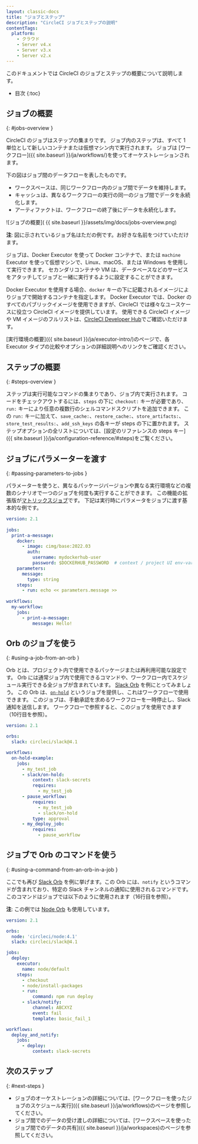 ```yaml
---
layout: classic-docs
title: "ジョブとステップ"
description: "CircleCI ジョブとステップの説明"
contentTags:
  platform:
    - クラウド
    - Server v4.x
    - Server v3.x
    - Server v2.x
---
```


このドキュメントでは CircleCI のジョブとステップの概要について説明します。

* 目次
{:toc}

## ジョブの概要
{: #jobs-overview }

CircleCI のジョブはステップの集まりです。 ジョブ内のステップは、すべて 1 単位として新しいコンテナまたは仮想マシン内で実行されます。 ジョブは [ワークフロー]({{ site.baseurl }}/ja/workflows/)を使ってオーケストレーションされます。

下の図はジョブ間のデータフローを表したものです。
* ワークスペースは、同じワークフロー内のジョブ間でデータを維持します。
* キャッシュは、異なるワークフローの実行の同一のジョブ間でデータを永続化します。
* アーティファクトは、ワークフローの終了後にデータを永続化します。

![ジョブの概要]( {{ site.baseurl }}/assets/img/docs/jobs-overview.png)

**注**: 図に示されているジョブ名はただの例です。お好きな名前をつけていただけます。

ジョブは、Docker Executor を使って Docker コンテナで、または `machine` Executor を使って仮想マシンで、Linux、macOS、または Windows を使用して実行できます。 セカンダリコンテナや VM は、データベースなどのサービスをアタッチしてジョブと一緒に実行するように設定することができます。

Docker Executor を使用する場合、`docker` キーの下に記載されるイメージによりジョブで開始するコンテナを指定します。 Docker Executor では、Docker のすべてのパブリックイメージを使用できますが、CircleCI では様々なユースケースに役立つ CircleCI イメージを提供しています。 使用できる CircleCI イメージや VM イメージのフルリストは、[CircleCI Developer Hub](https://circleci.com/developer/images)でご確認いただけます。

[実行環境の概要]({{ site.baseurl }}/ja/executor-intro/)のページで、各 Executor タイプの比較やオプションの詳細説明へのリンクをご確認ください。

## ステップの概要
{: #steps-overview }

ステップは実行可能なコマンドの集まりであり、ジョブ内で実行されます。 コードをチェックアウトするには、`steps` の下に `checkout:` キーが必要であり、`run:` キーにより任意の複数行のシェルコマンドスクリプトを追加できます。  この `run:` キーに加えて、`save_cache:`、`restore_cache:`、`store_artifacts:`、`store_test_results:`、`add_ssh_keys` の各キーが steps の下に置かれます。 ステップオプションの全リストについては、[設定のリファレンスの steps キー]({{ site.baseurl }}/ja/configuration-reference/#steps)をご覧ください。

## ジョブにパラメーターを渡す
{: #passing-parameters-to-jobs }

パラメーターを使うと、異なるパッケージバージョンや異なる実行環境などの複数のシナリオで一つのジョブを何度も実行することができます。 この機能の拡張版が[マトリックスジョブ]({{site.baseurl}}/ja/configuration-reference/#matrix-requires-version-21)です。 下記は実行時にパラメータをジョブに渡す基本的な例です。

```yml
version: 2.1
​
jobs:
  print-a-message:
    docker:
      - image: cimg/base:2022.03
        auth:
          username: mydockerhub-user
          password: $DOCKERHUB_PASSWORD  # context / project UI env-var reference
    parameters:
      message:
        type: string
    steps:
      - run: echo << parameters.message >>
​
workflows:
  my-workflow:
    jobs:
      - print-a-message:
          message: Hello!
```

## Orb のジョブを使う
{: #using-a-job-from-an-orb }

Orb とは、プロジェクト内で使用できるパッケージまたは再利用可能な設定です。 Orb には通常ジョブ内で使用できるコマンドや、ワークフロー内でスケジュール実行できる全ジョブが含まれています。 [Slack Orb](https://circleci.com/developer/orbs/orb/circleci/slack) を例にとってみましょう。 この Orb は、[`on-hold`](https://circleci.com/developer/orbs/orb/circleci/slack#usage-on_hold_notification) というジョブを提供し、これはワークフローで使用できます。 このジョブは、手動承認を求めるワークフローを一時停止し、Slack 通知を送信します。 ワークフローで参照すると、このジョブを使用できます（10行目を参照）。

```yml
version: 2.1

orbs:
  slack: circleci/slack@4.1

workflows:
  on-hold-example:
    jobs:
      - my_test_job
      - slack/on-hold:
          context: slack-secrets
          requires:
            - my_test_job
      - pause_workflow:
          requires:
            - my_test_job
            - slack/on-hold
          type: approval
      - my_deploy_job:
          requires:
            - pause_workflow
```

## ジョブで Orb のコマンドを使う
{: #using-a-command-from-an-orb-in-a-job }

ここでも再び [Slack Orb](https://circleci.com/developer/orbs/orb/circleci/slack) を例に挙げます。この Orb には、`notify` というコマンドが含まれており、特定の Slack チャンネルの通知に使用されるコマンドです。 このコマンドはジョブでは以下のように使用されます（16行目を参照）。

**注**: この例では [Node Orb](https://circleci.com/developer/orbs/orb/circleci/node) も使用しています。

```yml
version: 2.1

orbs:
  node: 'circleci/node:4.1'
  slack: circleci/slack@4.1

jobs:
  deploy:
    executor:
      name: node/default
    steps:
      - checkout
      - node/install-packages
      - run:
          command: npm run deploy
      - slack/notify:
          channel: ABCXYZ
          event: fail
          template: basic_fail_1

workflows:
  deploy_and_notify:
    jobs:
      - deploy:
          context: slack-secrets
```


## 次のステップ
{: #next-steps }

- ジョブのオーケストレーションの詳細については、[ワークフローを使ったジョブのスケジュール実行]({{ site.baseurl }}/ja/workflows)のページを参照してください。
- ジョブ間でのデータの受け渡しの詳細については、[ワークスペースを使ったジョブ間でのデータの共有]({{ site.baseurl }}/ja/workspaces)のページを参照してください。
